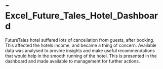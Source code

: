 # -Excel_Future_Tales_Hotel_Dashboard
FutureTales hotel suffered lots of cancellation from guests, after booking. This affected the hotels income, and became a thing of concern. Available data was analysed to provide insights and make useful recommendations that would help in the smooth running of the hotel. This is presented in the dashboard and made available to management for further actions.
